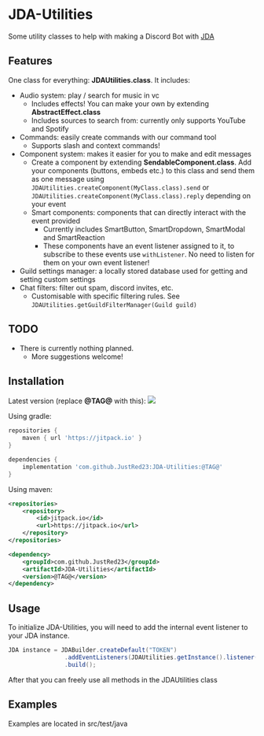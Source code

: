
# JDA-Utilities

Some utility classes to help with making a Discord Bot with [JDA](https://github.com/discord-jda/JDA)

## Features
 One class for everything: **JDAUtilities.class**. It includes:
- Audio system: play / search for music in vc
    - Includes effects! You can make your own by extending **AbstractEffect.class**
    - Includes sources to search from: currently only supports YouTube and Spotify
- Commands: easily create commands with our command tool
    - Supports slash and context commands!
- Component system: makes it easier for you to make and edit messages
    - Create a component by extending **SendableComponent.class**. Add your components (buttons, embeds etc.) to this class and send them as one message using `JDAUtilities.createComponent(MyClass.class).send` or `JDAUtilities.createComponent(MyClass.class).reply` depending on your event
    - Smart components: components that can directly interact with the event provided
        - Currently includes SmartButton, SmartDropdown, SmartModal and SmartReaction
        - These components have an event listener assigned to it, to subscribe to these events use `withListener`. No need to listen for them on your own event listener!
- Guild settings manager: a locally stored database used for getting and setting custom settings
- Chat filters: filter out spam, discord invites, etc.
    - Customisable with specific filtering rules. See `JDAUtilities.getGuildFilterManager(Guild guild)`

## TODO
- There is currently nothing planned.
  - More suggestions welcome!

## Installation
Latest version (replace **@TAG@** with this):
[![](https://jitpack.io/v/JustRed23/JDA-Utilities.svg)](https://jitpack.io/#JustRed23/JDA-Utilities)

Using gradle:
```gradle
repositories {
    maven { url 'https://jitpack.io' }
}

dependencies {
    implementation 'com.github.JustRed23:JDA-Utilities:@TAG@'
}
```

Using maven:
```xml
<repositories>
	<repository>
	    <id>jitpack.io</id>
	    <url>https://jitpack.io</url>
	</repository>
</repositories>

<dependency>
    <groupId>com.github.JustRed23</groupId>
    <artifactId>JDA-Utilities</artifactId>
    <version>@TAG@</version>
</dependency>
```


    
## Usage
To initialize JDA-Utilities, you will need to add the internal event listener to your JDA instance.
```java
JDA instance = JDABuilder.createDefault("TOKEN")
                .addEventListeners(JDAUtilities.getInstance().listener(), yourlistener)
                .build();
```
After that you can freely use all methods in the JDAUtilities class

## Examples
Examples are located in src/test/java


